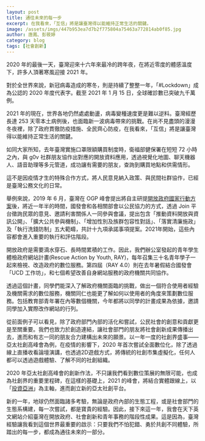 ```yaml
---
layout: post
title: 通往未來的每一步
excerpt: 在我看來，「互信」將是讓臺灣得以能維持正常生活的關鍵。
image: /assets/imgs/447b953ea7d7b2f775804a75463a772814ab0f85.jpg
author: 唐鳳、彭筱婷
category: blog
tags: [社會創新]
---
```


2020 年的最後一天，臺灣迎來十六年來最冷的跨年夜，在將近零度的體感溫度下，許多人頂著寒風迎接 2021 年。

對於全世界來說，新冠病毒造成的寒冬，則是持續了整整一年，「#Lockdown」成為公認的 2020 年度代表字。截至 2021 年 1 月 15 日，全球確診數已突破九千萬例。

2021 年的現在，世界各地仍然處處動盪，病毒變種速度更是難以逆料。臺灣經歷長達 253 天零本土病例後，也面臨新一波病毒帶來的挑戰。在尚不見盡頭的漫漫冬夜裡，除了政府貫徹防疫措施、全民齊心防疫，在我看來，「互信」將是讓臺灣得以能維持正常生活的關鍵。

如同大家所知，去年臺灣實施口罩限額購買制度時，衛福部健保署在短短 72 小時之內，與 g0v 社群朋友協作出對應的開放資料應用，透過視覺化地圖、聊天機器人、語音助理等多元管道，成功讓有需要的朋友，查詢到購買地點和供需情形。

這不是因疫情才生的特殊合作方式，將人民意見納入政策、與民間社群協作，已經是臺灣公務文化的日常。

舉例來說，2019 年 6 月，臺灣在 OGP 峰會提出將自主研提[開放政府國家行動方案](https://www.ndc.gov.tw/Content_List.aspx?n=0C5AB1D0FA5B64B8)後，將近一年半的時間，國發會和各相關部會以公民協力的方式，透過 Join 平台徵詢民眾的意見、邀請利害關係人一同參與會議，提出包含「推動資料開放與資訊公開」、「擴大公共參與機制」、「增加性別及族群包容性對話」、「落實清廉施政」及「執行洗錢防制」五大範疇，共計十九項承諾事項提案。2021年開始，這些內容都會進入重要的執行和評估階段。

開放政府是需要滴水穿石、長時間累積的工作。因此，我們辦公室發起的青年學生體檢政府網站計畫(Rescue Action by Youth, RAY)，每年召集三十名青年學子一起來檢視、改造政府的數位服務。第四屆（RAY 4.0）則在去年暑假結合國發會「UCD 工作坊」，和七個希望改善自身網站服務的政府機關共同協作。

透過這個計畫，同學們能深入了解政府機關面臨的挑戰，做出一個符合使用者經驗及機關需求的數位服務，機關同仁也能更了解如何以使用者的角度來策劃數位服務。包括教育部青年署在內等數個機關，今年都將以同學的計畫成果為依據，邀請同學加入實際改作網站的行列。

從前面例子可以看見，除了政府部門內部的活化和嘗試，公民社會的創意和貢獻更是至關重要。我們也致力於創造連結，讓社會部門的朋友將社會創新成果傳播出去，進而和有志一同的朋友合力建構出未來的願景。以一年一度的社創界盛事——亞太社創高峰會為例，在疫情的影響下，2020 年首次嘗試全面數位化，除了透過線上直播收看論壇演講，也透過2D遊戲方式，將傳統的社創市集虛擬化，任何人都可以透過遊戲體驗、了解不同的社創組織。

2020 年亞太社創高峰會的創新作法，不只讓我們看到數位策展的無限可能，也成為社創界的重要里程碑，在這樣的基礎上，2021 的峰會，將結合實體跟線上，以「[投資亞洲](https://apsis.tw/)」為主軸，進而創立新的亞太社創平台。

新的一年，地球仍然面臨諸多考驗，無論是政府內部的生態工程，或是社會部門的生態系構建，每一次嘗試，都是寶貴的經驗。因此，接下來這一年，我會在天下英文網站介紹臺灣在開放政府、社會創新和青年事務的階段性成果。這是因為，臺灣經驗讓我看到這個世界最重要的啟示：只要我們不怕犯錯、勇於共創不同體驗，所踏出的每一步，都成為通往未來的一部分。
